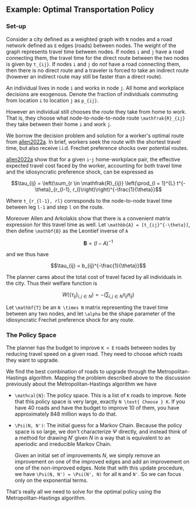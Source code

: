 ## Example: Optimal Transportation Policy


### Set-up

Consider a city defined as a weighted graph with ``N`` nodes and a road
network defined as ``E`` edges (roads) between nodes. The weight of the
graph represents travel time between nodes. If nodes ``i`` and ``j`` have
a road connecting them, the travel time for the direct route between
the two nodes is given by ``t_{ij}``. If nodes ``i`` and ``j`` do *not*
have a road connecting them, then there is no direct route and a
traveler is forced to take an indirect route (however an indirect
route may still be faster than a direct route).

An individual lives in node ``i`` and works in node ``j``. All home and
workplace decisions are exogenous. Denote the fraction of individuals
commuting from location ``i`` to location ``j`` as ``p_{ij}``.

However an individual still
chooses the *route* they take from home to work. That is, they choose
what node-to-node-to-node route ``\mathfrak{R}_{ij}`` they take between
their home ``i`` and work ``j``. 

We borrow the decision problem and solution for a worker's optimal
route from [allen2022a](@citet). In brief, workers seek the route
with the shortest travel time, but also receive i.i.d. Frechet
preference shocks over potential routes.

[allen2022a](@citet) show that for a given ``i``-``j`` home-workplace
pair, the effective expected travel cost faced by the worker,
accounting for both travel time and the idiosyncratic preference
shock, can be expressed as 

```math
\tau_{ij} = \left(\sum_{r \in \mathfrak{R}_{ij}} \left(\prod_{l = 1}^{L} t^{-\theta}_{r_{l-1}, r_l}\right)\right)^{-\frac{1}{\theta}}
```
Where ``t_{r_{l-1}, rl}`` corresponds to the node-to-node travel time between leg ``l-1`` and step ``l`` on the route. 

Moreover Allen and Arkolakis show that there is a convenient matrix expression for this travel time as well. Let ``\mathbb{A} = [t_{ij}^{-\theta}]``, then define ``\mathbf{B}`` as the Leontief inverse of ``A``

```math
\mathbf{B} = (I - A)^{-1}
``` 
and we thus have

```math
\tau_{ij} = b_{ij}^{-\frac{1}{\theta}}
```

The planner cares about the total cost of travel faced by all
individuals in the city. Thus their welfare function is

```math
W\left(\{\tau_{ij}\}_{i,j\in N}\right) = -\left(\sum_{i,j \in N}\tau_{ij}\pi_{ij}\right)
```

Let ``\mathbf{T}`` be an ``N \times N`` matrix representing the travel
time between any two nodes, and let ``\alpha`` be the shape parameter of
the idiosyncratic Frechet preference shock for any route.

### The Policy Space

The planner has the budget to improve ``K < E`` roads between nodes by
reducing travel speed on a given road. They need to choose *which*
roads they want to upgrade. 

We find the best combination of roads to upgrade through the 
Metropolitan-Hastings algorithm. Mapping the problem described above
to the discussion previously about the Metropolitan-Hastings algorithm
we have

* ``\mathcal{N}``: The policy space. This is a list of ``K`` roads to
  improve. Note that this policy space is very large, exactly
  ``N \text{ Choose } K``. If you have 40 roads and have the budget to
  improve 10 of them, you have approximately 848 million ways to do
  that. 
* ``\Psi(N, N')``: The initial guess for a Markov Chain. Because the 
  policy space is so large, we don't characterize $\Psi$ directly, 
  and instead think of a method for drawing $N'$ given $N$ in a way
  that is equivalent to an aperiodic and irreducible Markov Chain. 

  Given an initial set of improvements $N$, we simply remove an
  improvement on one of the improved edges and add an improvement on
  one of the non-improved edges. Note that with this update procedure,
  we have ``\Psi(N, N') = \Psi(N', N)`` for all ``N`` and ``N'``. So
  we can focus only on the exponential terms. 

That's really all we need to solve for the optimal policy using the
Metropolitan-Hastings algorithm. 



